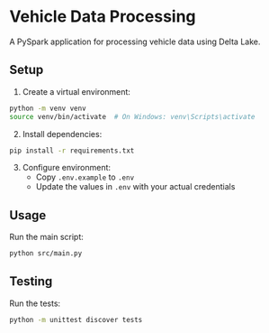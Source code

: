 # Vehicle Data Processing

A PySpark application for processing vehicle data using Delta Lake.

## Setup

1. Create a virtual environment:
```bash
python -m venv venv
source venv/bin/activate  # On Windows: venv\Scripts\activate
```

2. Install dependencies:
```bash
pip install -r requirements.txt
```

3. Configure environment:
   - Copy `.env.example` to `.env`
   - Update the values in `.env` with your actual credentials

## Usage

Run the main script:
```bash
python src/main.py
```

## Testing

Run the tests:
```bash
python -m unittest discover tests